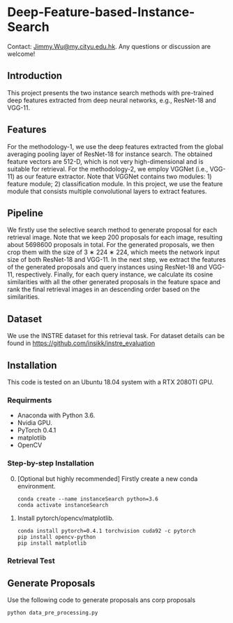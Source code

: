 # Deep-Feature-based-Instance-Search

Contact: [Jimmy.Wu@my.cityu.edu.hk](mailto:Jimmy.Wu@my.cityu.edu.hk). Any questions or discussion are welcome! 

## Introduction
This project presents the two instance search methods with pre-trained deep features extracted from deep neural networks, e.g., ResNet-18 and VGG-11.

## Features
For the methodology-1, we use the deep features extracted from the global averaging pooling layer of ResNet-18 for instance search. The obtained feature vectors are 512-D, which is not very high-dimensional and is suitable for retrieval. For the methodology-2, we employ VGGNet (i.e., VGG-11) as our feature extractor. Note that VGGNet contains two modules: 1) feature module; 2) classification module. In this project, we use the feature module that consists multiple convolutional layers to extract features.

## Pipeline
We firstly use the selective search method to generate proposal for each retrieval image. Note that we keep 200 proposals for each image, resulting about 5698600 proposals in total. For the generated proposals, we then crop them with the size of 3 ∗ 224 ∗ 224, which meets the network input size of both ResNet-18 and VGG-11. In the next step, we extract the features of the generated proposals and query instances using ResNet-18 and VGG-11, respectively. Finally, for each query instance, we calculate its cosine similarities with all the other generated proposals in the feature space and rank the final retrieval images in an descending order based on the similarities.

## Dataset
We use the INSTRE dataset for this retrieval task. For dataset details can be found in https://github.com/insikk/instre_evaluation

## Installation
This code is tested on an Ubuntu 18.04 system with a RTX 2080TI GPU.

### Requirments
* Anaconda with Python 3.6.
* Nvidia GPU.
* PyTorch 0.4.1
* matplotlib
* OpenCV

### Step-by-step Installation

0. [Optional but highly recommended] Firstly create a new conda environment. 

    ~~~
    conda create --name instanceSearch python=3.6
    conda activate instanceSearch
    ~~~

1. Install pytorch/opencv/matplotlib.

    ~~~
    conda install pytorch=0.4.1 torchvision cuda92 -c pytorch
    pip install opencv-python
    pip install matplotlib
    ~~~
### Retrieval Test

## Generate Proposals
Use the following code to generate proposals ans corp proposals

``` bash
python data_pre_processing.py
```

